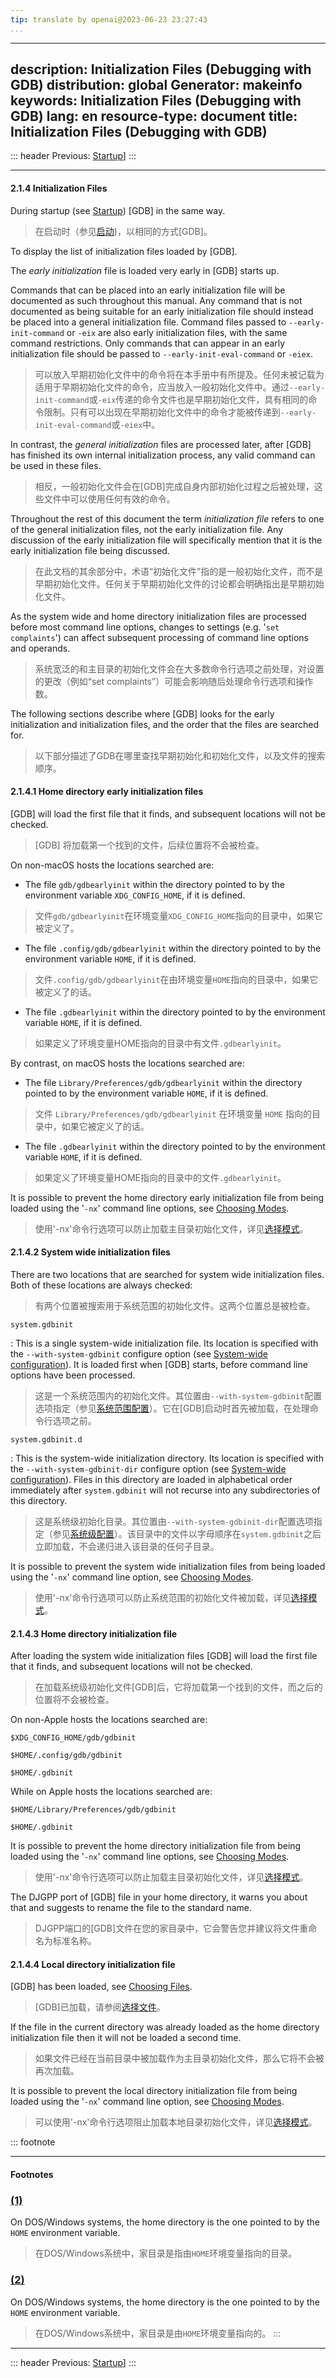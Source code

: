 ```yaml
---
tip: translate by openai@2023-06-23 23:27:43
...
```

---
description: Initialization Files (Debugging with GDB)
distribution: global
Generator: makeinfo
keywords: Initialization Files (Debugging with GDB)
lang: en
resource-type: document
title: Initialization Files (Debugging with GDB)
---
::: header
Previous: [Startup](Startup.html#Startup)]
:::

---

#### 2.1.4 Initialization Files


During startup (see [Startup](Startup.html#Startup)) [GDB] in the same way.

> 在启动时（参见[启动](Startup.html#Startup))，以相同的方式[GDB]。

To display the list of initialization files loaded by [GDB].

The *early initialization* file is loaded very early in [GDB] starts up.


Commands that can be placed into an early initialization file will be documented as such throughout this manual. Any command that is not documented as being suitable for an early initialization file should instead be placed into a general initialization file. Command files passed to `--early-init-command` or `-eix` are also early initialization files, with the same command restrictions. Only commands that can appear in an early initialization file should be passed to `--early-init-eval-command` or `-eiex`.

> 可以放入早期初始化文件中的命令将在本手册中有所提及。任何未被记载为适用于早期初始化文件的命令，应当放入一般初始化文件中。通过`--early-init-command`或`-eix`传递的命令文件也是早期初始化文件，具有相同的命令限制。只有可以出现在早期初始化文件中的命令才能被传递到`--early-init-eval-command`或`-eiex`中。


In contrast, the *general initialization* files are processed later, after [GDB] has finished its own internal initialization process, any valid command can be used in these files.

> 相反，一般初始化文件会在[GDB]完成自身内部初始化过程之后被处理，这些文件中可以使用任何有效的命令。


Throughout the rest of this document the term *initialization file* refers to one of the general initialization files, not the early initialization file. Any discussion of the early initialization file will specifically mention that it is the early initialization file being discussed.

> 在此文档的其余部分中，术语“初始化文件”指的是一般初始化文件，而不是早期初始化文件。任何关于早期初始化文件的讨论都会明确指出是早期初始化文件。


As the system wide and home directory initialization files are processed before most command line options, changes to settings (e.g. '`set complaints`') can affect subsequent processing of command line options and operands.

> 系统宽泛的和主目录的初始化文件会在大多数命令行选项之前处理，对设置的更改（例如“set complaints”）可能会影响随后处理命令行选项和操作数。


The following sections describe where [GDB] looks for the early initialization and initialization files, and the order that the files are searched for.

> 以下部分描述了GDB在哪里查找早期初始化和初始化文件，以及文件的搜索顺序。

#### 2.1.4.1 Home directory early initialization files


[GDB] will load the first file that it finds, and subsequent locations will not be checked.

> [GDB] 将加载第一个找到的文件，后续位置将不会被检查。

On non-macOS hosts the locations searched are:


- The file `gdb/gdbearlyinit` within the directory pointed to by the environment variable `XDG_CONFIG_HOME`, if it is defined.

> 文件`gdb/gdbearlyinit`在环境变量`XDG_CONFIG_HOME`指向的目录中，如果它被定义了。

- The file `.config/gdb/gdbearlyinit` within the directory pointed to by the environment variable `HOME`, if it is defined.

> 文件`.config/gdb/gdbearlyinit`在由环境变量`HOME`指向的目录中，如果它被定义了的话。

- The file `.gdbearlyinit` within the directory pointed to by the environment variable `HOME`, if it is defined.

> 如果定义了环境变量HOME指向的目录中有文件`.gdbearlyinit`。

By contrast, on macOS hosts the locations searched are:


- The file `Library/Preferences/gdb/gdbearlyinit` within the directory pointed to by the environment variable `HOME`, if it is defined.

> 文件 `Library/Preferences/gdb/gdbearlyinit` 在环境变量 `HOME` 指向的目录中，如果它被定义了的话。

- The file `.gdbearlyinit` within the directory pointed to by the environment variable `HOME`, if it is defined.

> 如果定义了环境变量HOME指向的目录中的文件`.gdbearlyinit`。


It is possible to prevent the home directory early initialization file from being loaded using the '`-nx`' command line options, see [Choosing Modes](Mode-Options.html#Mode-Options).

> 使用'-nx'命令行选项可以防止加载主目录初始化文件，详见[选择模式](Mode-Options.html#Mode-Options)。

#### 2.1.4.2 System wide initialization files


There are two locations that are searched for system wide initialization files. Both of these locations are always checked:

> 有两个位置被搜索用于系统范围的初始化文件。这两个位置总是被检查。

`system.gdbinit`


:   This is a single system-wide initialization file. Its location is specified with the `--with-system-gdbinit` configure option (see [System-wide configuration](System_002dwide-configuration.html#System_002dwide-configuration)). It is loaded first when [GDB] starts, before command line options have been processed.

> 这是一个系统范围内的初始化文件。其位置由`--with-system-gdbinit`配置选项指定（参见[系统范围配置](System_002dwide-configuration.html#System_002dwide-configuration)）。它在[GDB]启动时首先被加载，在处理命令行选项之前。

`system.gdbinit.d`


:   This is the system-wide initialization directory. Its location is specified with the `--with-system-gdbinit-dir` configure option (see [System-wide configuration](System_002dwide-configuration.html#System_002dwide-configuration)). Files in this directory are loaded in alphabetical order immediately after `system.gdbinit` will not recurse into any subdirectories of this directory.

> 这是系统级初始化目录。其位置由`--with-system-gdbinit-dir`配置选项指定（参见[系统级配置](System_002dwide-configuration.html#System_002dwide-configuration)）。该目录中的文件以字母顺序在`system.gdbinit`之后立即加载，不会递归进入该目录的任何子目录。


It is possible to prevent the system wide initialization files from being loaded using the '`-nx`' command line option, see [Choosing Modes](Mode-Options.html#Mode-Options).

> 使用'-nx'命令行选项可以防止系统范围的初始化文件被加载，详见[选择模式](Mode-Options.html#Mode-Options)。

#### 2.1.4.3 Home directory initialization file


After loading the system wide initialization files [GDB] will load the first file that it finds, and subsequent locations will not be checked.

> 在加载系统级初始化文件[GDB]后，它将加载第一个找到的文件，而之后的位置将不会被检查。

On non-Apple hosts the locations searched are:

`$XDG_CONFIG_HOME/gdb/gdbinit`

`$HOME/.config/gdb/gdbinit`

`$HOME/.gdbinit`

While on Apple hosts the locations searched are:

`$HOME/Library/Preferences/gdb/gdbinit`

`$HOME/.gdbinit`


It is possible to prevent the home directory initialization file from being loaded using the '`-nx`' command line options, see [Choosing Modes](Mode-Options.html#Mode-Options).

> 使用'-nx'命令行选项可以防止加载主目录初始化文件，详见[选择模式](Mode-Options.html#Mode-Options)。


The DJGPP port of [GDB] file in your home directory, it warns you about that and suggests to rename the file to the standard name.

> DJGPP端口的[GDB]文件在您的家目录中，它会警告您并建议将文件重命名为标准名称。

#### 2.1.4.4 Local directory initialization file


[GDB] has been loaded, see [Choosing Files](File-Options.html#File-Options).

> [GDB]已加载，请参阅[选择文件](File-Options.html#File-Options)。


If the file in the current directory was already loaded as the home directory initialization file then it will not be loaded a second time.

> 如果文件已经在当前目录中被加载作为主目录初始化文件，那么它将不会被再次加载。


It is possible to prevent the local directory initialization file from being loaded using the '`-nx`' command line option, see [Choosing Modes](Mode-Options.html#Mode-Options).

> 可以使用'-nx'命令行选项阻止加载本地目录初始化文件，详见[选择模式](Mode-Options.html#Mode-Options)。

::: footnote

---

#### Footnotes

### [(1)](#DOCF1)


On DOS/Windows systems, the home directory is the one pointed to by the `HOME` environment variable.

> 在DOS/Windows系统中，家目录是指由`HOME`环境变量指向的目录。

### [(2)](#DOCF2)


On DOS/Windows systems, the home directory is the one pointed to by the `HOME` environment variable.

> 在DOS/Windows系统中，家目录是由`HOME`环境变量指向的。
:::

---

::: header
Previous: [Startup](Startup.html#Startup)]
:::
